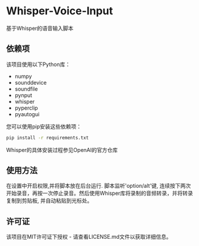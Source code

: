 # Whisper-Voice-Input

基于Whisper的语音输入脚本

## 依赖项

该项目使用以下Python库：

- numpy
- sounddevice
- soundfile
- pynput
- whisper
- pyperclip
- pyautogui

您可以使用pip安装这些依赖项：

```bash
pip install -r requirements.txt
```

Whisper的具体安装过程参见OpenAI的官方仓库

## 使用方法

在设置中开启权限,并将脚本放在后台运行. 脚本监听'option/alt'键, 连续按下两次开始录音，再按一次停止录音。然后使用Whisper库将录制的音频转录，并将转录复制到剪贴板, 并自动粘贴到光标处。

## 许可证

该项目在MIT许可证下授权 - 请查看LICENSE.md文件以获取详细信息。
```
